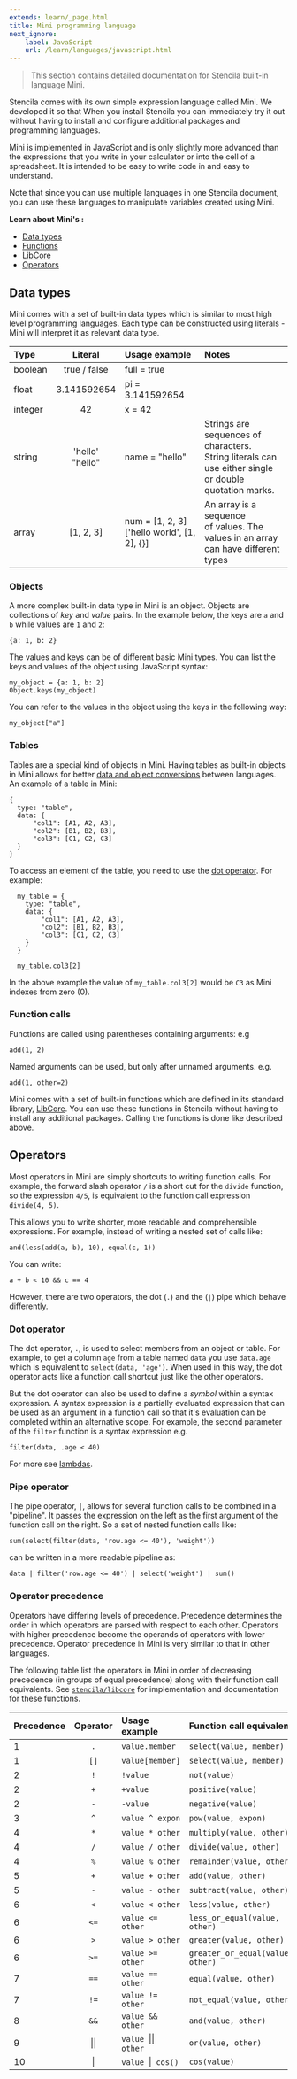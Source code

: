 ```yaml
---
extends: learn/_page.html
title: Mini programming language
next_ignore:
    label: JavaScript
    url: /learn/languages/javascript.html
---
```


> This section contains detailed documentation for Stencila built-in language Mini.

Stencila comes with its own simple expression language called Mini. We developed it so that When you install Stencila you can immediately
try it out without having to install and configure additional packages and programming languages.

Mini is implemented in JavaScript and is only slightly more advanced than the expressions that you write in your calculator or into the cell of a spreadsheet.
It is intended to be easy to write code in and easy to understand.

Note that since you can use multiple languages in one Stencila document, you can use these languages to manipulate variables created using Mini.   


**Learn about Mini's :**

* [Data types](#data-types)
* [Functions](#functions)
* [LibCore](#libcore)
* [Operators](#operators)


## Data types

Mini comes with a set of built-in data types which is similar to most high level programming languages.
Each type can be constructed using literals - Mini will interpret it as relevant data type.

| Type    |        Literal         | Usage example                                     | Notes                                                                                                             |
|:--------|:----------------------:|:--------------------------------------------------|:------------------------------------------------------------------------------------------------------------------|
| boolean |      true / false      | full = true                                       |                                                                                                                   |
| float   |      3.141592654       | pi = 3.141592654                                  |                                                                                                                   |
| integer |           42           | x = 42                                            |                                                                                                                   |
| string  | 'hello' <br /> "hello" | name = "hello"                                    | Strings are sequences of characters. <br/> String literals can use either single <br/> or double quotation marks. |
| array   |       [1, 2, 3]        | num = [1, 2, 3] <br/> ['hello world', [1, 2], {}] | An array is a sequence <br/> of values. The values in an array <br/> can have different types                     |


### Objects
A more complex built-in data type in Mini is an object. Objects are collections
 of  _key_ and _value_ pairs. In the example below, the keys are `a` and `b` while values are `1` and `2`:

```mini
{a: 1, b: 2}
```
The values and keys can be of different basic Mini types. You can list the keys and values of the object using JavaScript syntax:

```mini
my_object = {a: 1, b: 2}
Object.keys(my_object)
```

You can refer to the values in the object using the keys in the following way:

```mini
my_object["a"]
```

### Tables
Tables are a special kind of objects in Mini. Having tables as built-in objects in Mini allows
for better [data and object conversions]() between languages. An example of
a table in Mini:

```mini
{
  type: "table",
  data: {
      "col1": [A1, A2, A3],
      "col2": [B1, B2, B3],
      "col3": [C1, C2, C3]
  }
}
```
To access an element of the table, you need to use the [dot operator](#dot-operator).
For example:

```mini
  my_table = {
    type: "table",
    data: {
        "col1": [A1, A2, A3],
        "col2": [B1, B2, B3],
        "col3": [C1, C2, C3]
    }
  }

  my_table.col3[2]
```

In the above example the value of `my_table.col3[2]` would be `C3` as Mini indexes from zero (0).


### Function calls

Functions are called using parentheses containing arguments: e.g

```mini
add(1, 2)
```

Named arguments can be used, but only after unnamed arguments. e.g.

```mini
add(1, other=2)
```

Mini comes with a set of built-in functions which are defined in its standard library, [LibCore](https://github.com/stencila/libcore/tree/master/funcs). You can use
these functions in Stencila without having to install any additional packages. Calling the functions is done like described above.


## Operators

Most operators in Mini are simply shortcuts to writing function calls. For example, the forward slash operator `/` is a short cut for the `divide` function, so the expression `4/5`, is equivalent to the function call expression `divide(4, 5)`.

This allows you to write shorter, more readable and comprehensible expressions. For example, instead of writing a nested set of calls like:

```mini
and(less(add(a, b), 10), equal(c, 1))
```

You can write:

```mini
a + b < 10 && c == 4
```

However, there are two operators, the dot (`.`) and the (`|`) pipe which behave differently.

### Dot operator

The dot operator, `.`, is used to select members from an object or table. For example, to get a column `age` from a table named `data` you use `data.age` which is equivalent to `select(data, 'age')`. When used in this way, the dot operator acts like a function call shortcut just like the other operators.

But the dot operator can also be used to define a _symbol_ within a syntax expression. A syntax expression is a partially evaluated expression that can be used as an argument in a function call so that it's evaluation can be completed within an alternative scope. For example, the second parameter of the `filter` function is a syntax expression e.g.

```mini
filter(data, .age < 40)
```

For more see [lambdas](#lambdas).

### Pipe operator

The pipe operator, `|`, allows for several function calls to be combined in a "pipeline". It passes the expression on the left as the first argument of the function call on the right. So a set of nested function calls like:

```mini
sum(select(filter(data, 'row.age <= 40'), 'weight'))
```

can be written in a more readable pipeline as:

```mini
data | filter('row.age <= 40') | select('weight') | sum()
```

### Operator precedence

Operators have differing levels of precedence. Precedence determines the order in which operators are parsed with respect to each other. Operators with higher precedence become the operands of operators with lower precedence. Operator precedence in Mini is very similar to that in other languages.

The following table list the operators in Mini in order of decreasing precedence (in groups of equal precedence) along with their function call equivalents. See [`stencila/libcore`](https://github.com/stencila/libcore) for implementation and documentation for these functions.

| Precedence |   Operator   | Usage example                | Function call equivalent         |
|:-----------|:------------:|:-----------------------------|:---------------------------------|
| 1          |     `.`      | `value.member`               | `select(value, member)`          |
| 1          |     `[]`     | `value[member]`              | `select(value, member)`          |
| 2          |     `!`      | `!value`                     | `not(value)`                     |
| 2          |     `+`      | `+value`                     | `positive(value)`                |
| 2          |     `-`      | `-value`                     | `negative(value)`                |
| 3          |     `^`      | `value ^ expon`              | `pow(value, expon)`              |
| 4          |     `*`      | `value * other`              | `multiply(value, other)`         |
| 4          |     `/`      | `value / other`              | `divide(value, other)`           |
| 4          |     `%`      | `value % other`              | `remainder(value, other)`        |
| 5          |     `+`      | `value + other`              | `add(value, other)`              |
| 5          |     `-`      | `value - other`              | `subtract(value, other)`         |
| 6          |     `<`      | `value < other`              | `less(value, other)`             |
| 6          |     `<=`     | `value <= other`             | `less_or_equal(value, other)`    |
| 6          |     `>`      | `value > other`              | `greater(value, other)`          |
| 6          |     `>=`     | `value >= other`             | `greater_or_equal(value, other)` |
| 7          |     `==`     | `value == other`             | `equal(value, other)`            |
| 7          |     `!=`     | `value != other`             | `not_equal(value, other)`        |
| 8          |     `&&`     | `value && other`             | `and(value, other)`              |
| 9          | &#124;&#124; | `value `&#124;&#124;` other` | `or(value, other)`               |
| 10         |    &#124;    | `value `&#124;` cos()`       | `cos(value)`                     |
